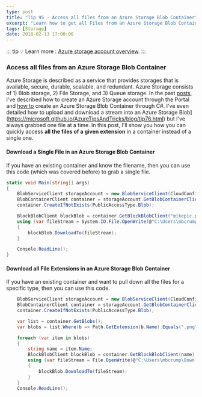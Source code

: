 ```yaml
---
type: post
title: "Tip 95 - Access all files from an Azure Storage Blob Container"
excerpt: "Learn how to get all Files from an Azure Storage Blob Container"
tags: [Storage]
date: 2018-02-13 17:00:00
---
```


::: tip
:bulb: Learn more : [Azure storage account overview](https://docs.microsoft.com/azure/storage/common/storage-account-overview?WT.mc_id=docs-azuredevtips-azureappsdev).
:::

### Access all files from an Azure Storage Blob Container

Azure Storage is described as a service that provides storages that is available, secure, durable, scalable, and redundant. Azure Storage consists of 1) Blob storage, 2) File Storage, and 3) Queue storage. In the past [posts](https://microsoft.github.io/AzureTipsAndTricks/blog/tip74.html), I've described how to create an Azure Storage account through the Portal and [how to](https://microsoft.github.io/AzureTipsAndTricks/blog/tip75.html)  create an Azure Storage Blob Container through C#. I've even detailed how to upload and download a stream into an Azure Storage Blob](https://microsoft.github.io/AzureTipsAndTricks/blog/tip76.html) but I've always grabbed one file at a time. In this post, I'll show you how you can quickly access **all the files of a given extension** in a container instead of a single one.

#### Download a Single File in an Azure Storage Blob Container

If you have an existing container and know the filename, then you can use this code (which was covered before) to grab a single file.

```csharp
static void Main(string[] args)
{
    BlobServiceClient storageAccount = new BlobServiceClient(CloudConfigurationManager.GetSetting("StorageConnection"));
    BlobContainerClient container = storageAccount.GetBlobContainerClient("images-backup");
    container.CreateIfNotExists(PublicAccessType.Blob);

    BlockBlobClient blockBlob = container.GetBlockBlobClient("mikepic.png");
    using (var fileStream = System.IO.File.OpenWrite(@"C:\Users\mbcrump\Downloads\mikepic-backup.png"))
    {
        blockBlob.DownloadTo(fileStream);
    }

    Console.ReadLine();
}
```

#### Download all File Extensions in an Azure Storage Blob Container

If you have an existing container and want to pull down all the files for a specific type, then you can use this code.

```csharp
    BlobServiceClient storageAccount = new BlobServiceClient(CloudConfigurationManager.GetSetting("StorageConnection"));
    BlobContainerClient container = storageAccount.GetBlobContainerClient("images-backup");
    container.CreateIfNotExists(PublicAccessType.Blob);

    var list = container.GetBlobs();
    var blobs = list.Where(b => Path.GetExtension(b.Name).Equals(".png"));

    foreach (var item in blobs)
    {
        string name = item.Name;
        BlockBlobClient blockBlob = container.GetBlockBlobClient(name);
        using (var fileStream = File.OpenWrite(@"C:\Users\mbcrump\Downloads\test\" + name))
        {
            blockBlob.DownloadTo(fileStream);
        }
    }
    Console.ReadLine();
```
